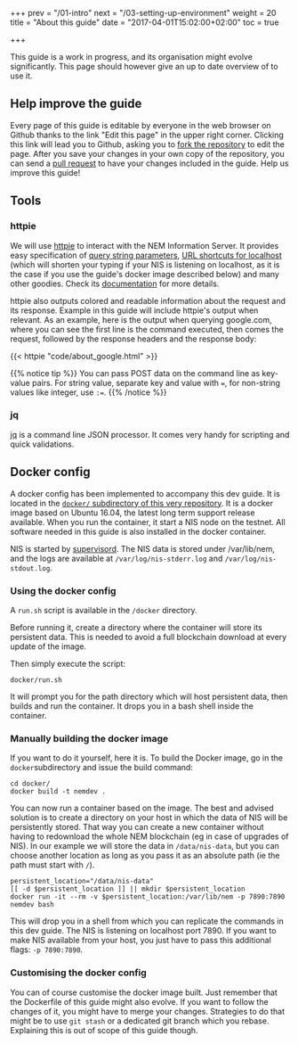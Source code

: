 +++
prev = "/01-intro"
next = "/03-setting-up-environment"
weight = 20
title = "About this guide"
date = "2017-04-01T15:02:00+02:00"
toc = true

+++

This guide is a work in progress, and its organisation might evolve significantly. This page should however give an up to date
overview of to use it.

## Help improve the guide

Every page of this guide is editable by everyone in the web browser on Github thanks to the link "Edit this page" in the upper right corner.
Clicking this link will lead you to Github, asking you to [fork the repository](https://help.github.com/articles/fork-a-repo/) to edit the page.
After you save your changes in your own copy
of the repository, you can send a [pull request](https://help.github.com/articles/about-pull-requests/) to have your changes included in the guide.
Help us improve this guide!

## Tools


### httpie
We will use [httpie](https://httpie.org/) to interact with the NEM Information Server. It provides easy specification of
[query string parameters](https://httpie.org/doc#querystring-parameters), [URL shortcuts for localhost](https://httpie.org/doc#url-shortcuts-for-localhost)
 (which will shorten your typing if your NIS is listening on localhost, as it is the case if you use the guide's docker image described below) and
many other goodies. Check its [documentation](https://httpie.org/doc) for more details.

httpie also outputs colored and readable information about the request and its response. Example in this guide will include httpie's output
when relevant. As an example, here is the output when querying google.com, where you can see the first line is the command executed, then comes the request, followed by the response headers and the response body:

{{< httpie "code/about_google.html" >}} 

{{% notice tip %}}
You can pass POST data on the command line as key-value pairs. For string value, separate key and value with `=`, for non-string values like integer, use `:=`.
{{% /notice %}}

### jq

[jq](https://stedolan.github.io/jq/) is a command line JSON processor. It comes very handy for scripting and quick validations.

## Docker config

A docker config has been implemented to accompany this dev guide. It is located in the [`docker/` subdirectory of this very repository](https://github.com/rb2nem/nem-dev-guide).
It is a docker image based on Ubuntu 16.04, the latest long term support release available.
When you run the container, it start a NIS node on the testnet. All software needed in this guide is also installed in the docker container.

NIS is started by [supervisord](http://www.supervisord.org). The NIS data is stored under /var/lib/nem, and the logs are available at 
`/var/log/nis-stderr.log` and `/var/log/nis-stdout.log`.

### Using the docker config

A `run.sh` script is available in the `/docker` directory.

Before running it, create a directory where the container will store its persistent data. This is needed to 
avoid a full blockchain download at every update of the image.

Then simply execute the script:
```
docker/run.sh
```
It will prompt you for the path directory which will host persistent data, then builds and run the container.
It drops you in a bash shell inside the container.

### Manually building the docker image
If you want to do it yourself, here it is. To build the Docker image, go in the `docker`subdirectory and issue the build command:
```
cd docker/
docker build -t nemdev .
```
You can now run a container based on the image. The best and advised solution is to create a directory on your host in which the 
data of NIS will be persistently stored. That way you can create a new container without having to redownload the whole NEM blockchain
(eg in case of upgrades of NIS). In our example we will store the data in `/data/nis-data`, but you can choose another location as long
as you pass it as an absolute path (ie the path must start with `/`).
```
persistent_location="/data/nis-data"
[[ -d $persistent_location ]] || mkdir $persistent_location
docker run -it --rm -v $persistent_location:/var/lib/nem -p 7890:7890 nemdev bash
```

This will drop you in a shell from which you can replicate the commands in this dev guide. The NIS is listening on localhost port 7890.
If you want to make NIS available from your host, you just have to pass this additional flags: `-p 7890:7890`.

### Customising the docker config
You can of course customise the docker image built. Just remember that the Dockerfile of this guide might also evolve. If you want to 
follow the changes of it, you might have to merge your changes. Strategies to do that might be to use `git stash` or a dedicated git branch
which you rebase. Explaining this is out of scope of this guide though.
